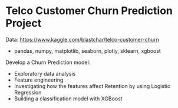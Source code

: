 # Telco Customer Churn Prediction Project
Data: https://www.kaggle.com/blastchar/telco-customer-churn
- pandas, numpy, matplotlib, seaborn, plotly, sklearn, xgboost

Develop a Churn Prediction model:
-	Exploratory data analysis
-	Feature engineering
-	Investigating how the features affect Retention by using Logistic Regression
-	Building a classification model with XGBoost
